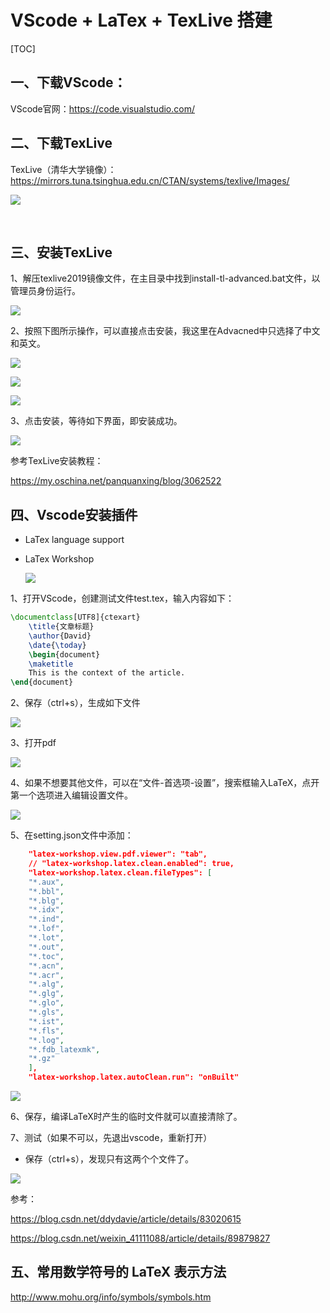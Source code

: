 # VScode + LaTex + TexLive 搭建

[TOC]

## 一、下载VScode：

VScode官网：https://code.visualstudio.com/



## 二、下载TexLive

TexLive（清华大学镜像）：https://mirrors.tuna.tsinghua.edu.cn/CTAN/systems/texlive/Images/

![](IMG/微信截图_20200102095125.png)

​	

## 三、安装TexLive

1、解压texlive2019镜像文件，在主目录中找到install-tl-advanced.bat文件，以管理员身份运行。

![](IMG/微信截图_20200102111619.png)

2、按照下图所示操作，可以直接点击安装，我这里在Advacned中只选择了中文和英文。

![](IMG/微信截图_20200102111456.png)

![](IMG/微信截图_20200102112049.png)



![](IMG/微信截图_20200102112137.png)

3、点击安装，等待如下界面，即安装成功。

![](IMG/微信截图_20200102140244.png)

参考TexLive安装教程：

https://my.oschina.net/panquanxing/blog/3062522

## 四、Vscode安装插件

- LaTex language support

- LaTex Workshop

  ![](IMG/微信截图_20200102140713.png)

1、打开VScode，创建测试文件test.tex，输入内容如下：

```latex
\documentclass[UTF8]{ctexart}
    \title{文章标题}
    \author{David}
    \date{\today}
    \begin{document}
    \maketitle
    This is the context of the article.
\end{document}

```

2、保存（ctrl+s），生成如下文件

![](IMG/微信截图_20200102143931.png)

3、打开pdf

![](IMG/微信截图_20200102144033.png)

4、如果不想要其他文件，可以在“文件-首选项-设置”，搜索框输入LaTeX，点开第一个选项进入编辑设置文件。

![](IMG/微信截图_20200102144226.png)

5、在setting.json文件中添加：

```json
    "latex-workshop.view.pdf.viewer": "tab",
    // "latex-workshop.latex.clean.enabled": true,
    "latex-workshop.latex.clean.fileTypes": [
    "*.aux",
    "*.bbl",
    "*.blg",
    "*.idx",
    "*.ind",
    "*.lof",
    "*.lot",
    "*.out",
    "*.toc",
    "*.acn",
    "*.acr",
    "*.alg",
    "*.glg",
    "*.glo",
    "*.gls",
    "*.ist",
    "*.fls",
    "*.log",
    "*.fdb_latexmk",
    "*.gz"
    ],
    "latex-workshop.latex.autoClean.run": "onBuilt"

```

![](IMG/微信截图_20200102145044.png)

6、保存，编译LaTeX时产生的临时文件就可以直接清除了。

7、测试（如果不可以，先退出vscode，重新打开）

- 保存（ctrl+s），发现只有这两个个文件了。

![](IMG/微信截图_20200102145317.png)



参考：

https://blog.csdn.net/ddydavie/article/details/83020615

https://blog.csdn.net/weixin_41111088/article/details/89879827



## 五、常用数学符号的 LaTeX 表示方法

http://www.mohu.org/info/symbols/symbols.htm

## 

